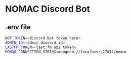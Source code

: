 # NOMAC Discord Bot

## .env file

```bash
BOT_TOKEN=<discord bot token here>
ADMIN_ID=<admin discord id>
LASTFM_TOKEN=<last.fm api token>
MONGO_CONNECTION_STRING=mongodb://localhost:27017/nomac
```
